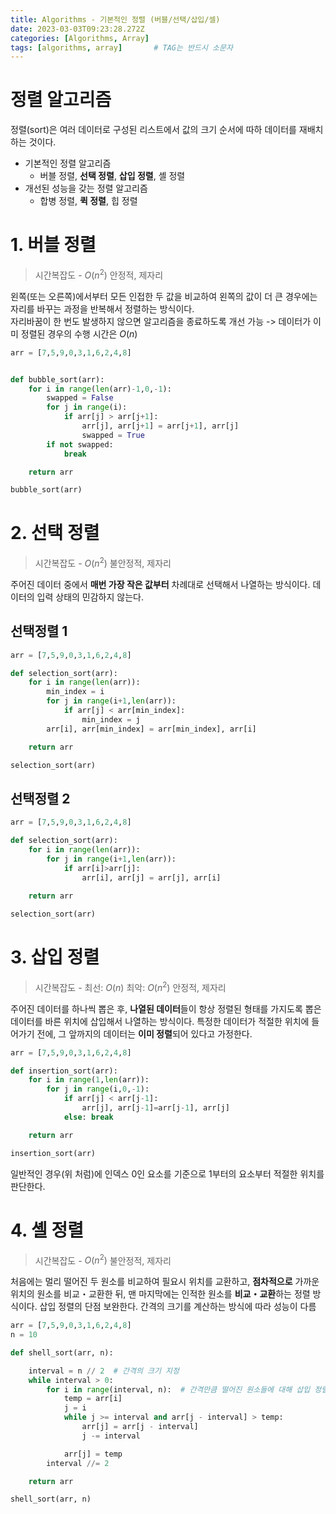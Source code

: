 ```yaml
---
title: Algorithms - 기본적인 정렬 (버블/선택/삽입/셀)
date: 2023-03-03T09:23:28.272Z
categories: [Algorithms, Array]
tags: [algorithms, array]		# TAG는 반드시 소문자
---
```


# 정렬 알고리즘
정렬(sort)은 여러 데이터로 구성된 리스트에서 값의 크기 순서에 따하 데이터를 재배치하는 것이다.

* 기본적인 정렬 알고리즘
    * 버블 정렬, **선택 정렬**, **삽입 정렬**, 셸 정렬
* 개선된 성능을 갖는 정렬 알고리즘
    * 합병 정렬, **퀵 정렬**, 힙 정렬




# 1. 버블 정렬

> 시간복잡도 -  $O(n^2)$ 안정적, 제자리

왼쪽(또는 오른쪽)에서부터 모든 인접한 두 값을 비교하여 왼쪽의 값이 더 큰 경우에는 자리를 바꾸는 과정을 반복해서 정렬하는 방식이다.  
자리바꿈이 한 번도 발생하지 않으면 알고리즘을 종료하도록 개선 가능 -> 데이터가 이미 정렬된 경우의 수행 시간은 $O(n)$

```python
arr = [7,5,9,0,3,1,6,2,4,8]


def bubble_sort(arr):
    for i in range(len(arr)-1,0,-1):
        swapped = False
        for j in range(i):
            if arr[j] > arr[j+1]:
                arr[j], arr[j+1] = arr[j+1], arr[j]
                swapped = True
        if not swapped:
            break

    return arr

bubble_sort(arr)
```



# 2. 선택 정렬

> 시간복잡도 - $O(n^2)$ 불안정적, 제자리

주어진 데이터 중에서 **매번 가장 작은 값부터** 차례대로 선택해서 나열하는 방식이다. 데이터의 입력 상태의 민감하지 않는다.

## 선택정렬 1
```python
arr = [7,5,9,0,3,1,6,2,4,8]

def selection_sort(arr):
    for i in range(len(arr)):
        min_index = i
        for j in range(i+1,len(arr)):
            if arr[j] < arr[min_index]:
                min_index = j
        arr[i], arr[min_index] = arr[min_index], arr[i]

    return arr

selection_sort(arr)
```

## 선택정렬 2
```python
arr = [7,5,9,0,3,1,6,2,4,8]

def selection_sort(arr):
    for i in range(len(arr)):
        for j in range(i+1,len(arr)):
            if arr[i]>arr[j]:
                arr[i], arr[j] = arr[j], arr[i]
                
    return arr

selection_sort(arr)
```




# 3. 삽입 정렬

> 시간복잡도 - 최선: $O(n)$  최악: $O(n^2)$ 안정적, 제자리

주어진 데이터를 하나씩 뽑은 후, **나열된 데이터**들이 항상 정렬된 형태를 가지도록 뽑은 데이터를 바른 위치에 삽입해서 나열하는 방식이다. 특정한 데이터가 적절한 위치에 들어가기 전에, 그 앞까지의 데이터는 **이미 정렬**되어 있다고 가정한다.

```python
arr = [7,5,9,0,3,1,6,2,4,8]

def insertion_sort(arr):
    for i in range(1,len(arr)):
        for j in range(i,0,-1):
            if arr[j] < arr[j-1]:
                arr[j], arr[j-1]=arr[j-1], arr[j]
            else: break

    return arr

insertion_sort(arr)
```

일반적인 경우(위 처럼)에 인덱스 0인 요소를 기준으로 1부터의 요소부터 적절한 위치를 판단한다.




# 4. 셸 정렬

> 시간복잡도 - $O(n^2)$ 불안정적, 제자리

처음에는 멀리 떨어진 두 원소를 비교하여 필요시 위치를 교환하고, **점차적으로** 가까운 위치의 원소를 비교・교환한 뒤, 맨 마지막에는 인적한 원소를 **비교・교환**하는 정렬 방식이다. 삽입 정렬의 단점 보완한다. 간격의 크기를 계산하는 방식에 따라 성능이 다름

```python
arr = [7,5,9,0,3,1,6,2,4,8]
n = 10

def shell_sort(arr, n):

    interval = n // 2  # 간격의 크기 지정
    while interval > 0:
        for i in range(interval, n):  # 간격만큼 떨어진 원소들에 대해 삽입 정렬 수행
            temp = arr[i]
            j = i
            while j >= interval and arr[j - interval] > temp:
                arr[j] = arr[j - interval]
                j -= interval

            arr[j] = temp
        interval //= 2

    return arr

shell_sort(arr, n)
```
